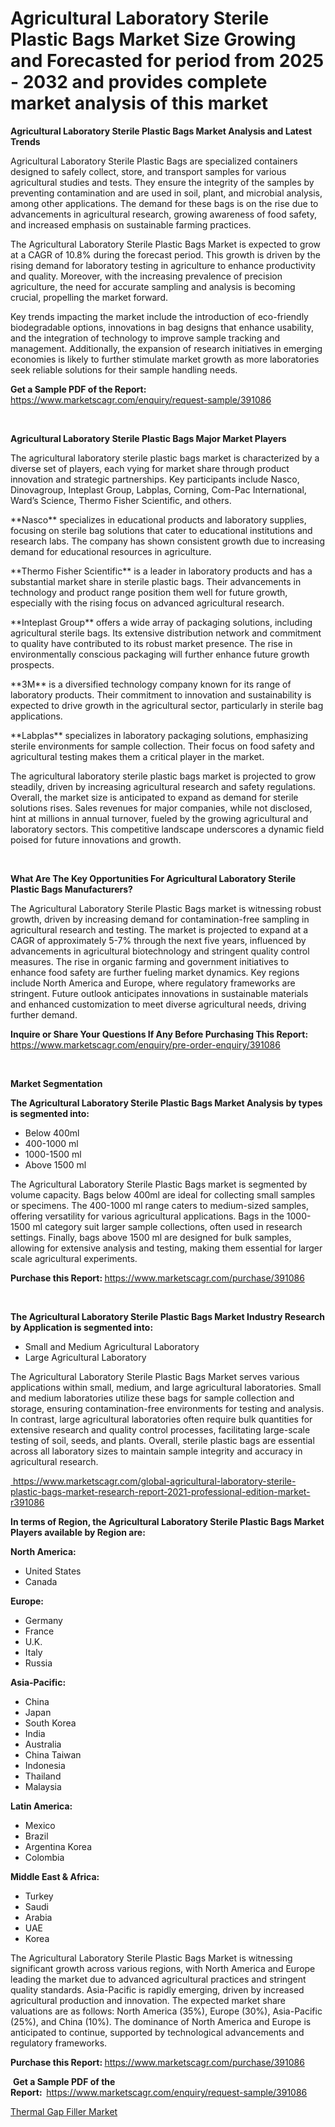 <p><h1>Agricultural Laboratory Sterile Plastic Bags Market Size Growing and Forecasted for period from 2025 - 2032 and provides complete market analysis of this market</h1></p><p><strong>Agricultural Laboratory Sterile Plastic Bags Market Analysis and Latest Trends</strong></p>
<p><p>Agricultural Laboratory Sterile Plastic Bags are specialized containers designed to safely collect, store, and transport samples for various agricultural studies and tests. They ensure the integrity of the samples by preventing contamination and are used in soil, plant, and microbial analysis, among other applications. The demand for these bags is on the rise due to advancements in agricultural research, growing awareness of food safety, and increased emphasis on sustainable farming practices.</p><p>The Agricultural Laboratory Sterile Plastic Bags Market is expected to grow at a CAGR of 10.8% during the forecast period. This growth is driven by the rising demand for laboratory testing in agriculture to enhance productivity and quality. Moreover, with the increasing prevalence of precision agriculture, the need for accurate sampling and analysis is becoming crucial, propelling the market forward.</p><p>Key trends impacting the market include the introduction of eco-friendly biodegradable options, innovations in bag designs that enhance usability, and the integration of technology to improve sample tracking and management. Additionally, the expansion of research initiatives in emerging economies is likely to further stimulate market growth as more laboratories seek reliable solutions for their sample handling needs.</p></p>
<p><strong>Get a Sample PDF of the Report:&nbsp;</strong> <a href="https://www.marketscagr.com/enquiry/request-sample/391086?utm_campaign=1902&utm_medium=2&utm_source=Github&utm_content=ia&utm_term=16012025&utm_id=agricultural-laboratory-sterile-plastic-bags">https://www.marketscagr.com/enquiry/request-sample/391086</a></p>
<p>&nbsp;</p>
<p><strong>Agricultural Laboratory Sterile Plastic Bags Major Market Players</strong></p>
<p><p>The agricultural laboratory sterile plastic bags market is characterized by a diverse set of players, each vying for market share through product innovation and strategic partnerships. Key participants include Nasco, Dinovagroup, Inteplast Group, Labplas, Corning, Com-Pac International, Ward’s Science, Thermo Fisher Scientific, and others.</p><p>**Nasco** specializes in educational products and laboratory supplies, focusing on sterile bag solutions that cater to educational institutions and research labs. The company has shown consistent growth due to increasing demand for educational resources in agriculture.</p><p>**Thermo Fisher Scientific** is a leader in laboratory products and has a substantial market share in sterile plastic bags. Their advancements in technology and product range position them well for future growth, especially with the rising focus on advanced agricultural research.</p><p>**Inteplast Group** offers a wide array of packaging solutions, including agricultural sterile bags. Its extensive distribution network and commitment to quality have contributed to its robust market presence. The rise in environmentally conscious packaging will further enhance future growth prospects.</p><p>**3M** is a diversified technology company known for its range of laboratory products. Their commitment to innovation and sustainability is expected to drive growth in the agricultural sector, particularly in sterile bag applications.</p><p>**Labplas** specializes in laboratory packaging solutions, emphasizing sterile environments for sample collection. Their focus on food safety and agricultural testing makes them a critical player in the market.</p><p>The agricultural laboratory sterile plastic bags market is projected to grow steadily, driven by increasing agricultural research and safety regulations. Overall, the market size is anticipated to expand as demand for sterile solutions rises. Sales revenues for major companies, while not disclosed, hint at millions in annual turnover, fueled by the growing agricultural and laboratory sectors. This competitive landscape underscores a dynamic field poised for future innovations and growth.</p></p>
<p>&nbsp;</p>
<p><strong>What Are The Key Opportunities For Agricultural Laboratory Sterile Plastic Bags Manufacturers?</strong></p>
<p><p>The Agricultural Laboratory Sterile Plastic Bags market is witnessing robust growth, driven by increasing demand for contamination-free sampling in agricultural research and testing. The market is projected to expand at a CAGR of approximately 5-7% through the next five years, influenced by advancements in agricultural biotechnology and stringent quality control measures. The rise in organic farming and government initiatives to enhance food safety are further fueling market dynamics. Key regions include North America and Europe, where regulatory frameworks are stringent. Future outlook anticipates innovations in sustainable materials and enhanced customization to meet diverse agricultural needs, driving further demand.</p></p>
<p><strong>Inquire or Share Your Questions If Any Before Purchasing This Report:</strong> <a href="https://www.marketscagr.com/enquiry/pre-order-enquiry/391086?utm_campaign=1902&utm_medium=2&utm_source=Github&utm_content=ia&utm_term=16012025&utm_id=agricultural-laboratory-sterile-plastic-bags">https://www.marketscagr.com/enquiry/pre-order-enquiry/391086</a></p>
<p>&nbsp;</p>
<p><strong>Market Segmentation</strong></p>
<p><strong>The Agricultural Laboratory Sterile Plastic Bags Market Analysis by types is segmented into:</strong></p>
<p><ul><li>Below 400ml</li><li>400-1000 ml</li><li>1000-1500 ml</li><li>Above 1500 ml</li></ul></p>
<p><p>The Agricultural Laboratory Sterile Plastic Bags market is segmented by volume capacity. Bags below 400ml are ideal for collecting small samples or specimens. The 400-1000 ml range caters to medium-sized samples, offering versatility for various agricultural applications. Bags in the 1000-1500 ml category suit larger sample collections, often used in research settings. Finally, bags above 1500 ml are designed for bulk samples, allowing for extensive analysis and testing, making them essential for larger scale agricultural experiments.</p></p>
<p><strong>Purchase this Report:&nbsp;</strong><a href="https://www.marketscagr.com/purchase/391086?utm_campaign=1902&utm_medium=2&utm_source=Github&utm_content=ia&utm_term=16012025&utm_id=agricultural-laboratory-sterile-plastic-bags">https://www.marketscagr.com/purchase/391086</a></p>
<p>&nbsp;</p>
<p><strong>The Agricultural Laboratory Sterile Plastic Bags Market Industry Research by Application is segmented into:</strong></p>
<p><ul><li>Small and Medium Agricultural Laboratory</li><li>Large Agricultural Laboratory</li></ul></p>
<p><p>The Agricultural Laboratory Sterile Plastic Bags Market serves various applications within small, medium, and large agricultural laboratories. Small and medium laboratories utilize these bags for sample collection and storage, ensuring contamination-free environments for testing and analysis. In contrast, large agricultural laboratories often require bulk quantities for extensive research and quality control processes, facilitating large-scale testing of soil, seeds, and plants. Overall, sterile plastic bags are essential across all laboratory sizes to maintain sample integrity and accuracy in agricultural research.</p></p>
<p><a href="https://www.marketscagr.com/global-agricultural-laboratory-sterile-plastic-bags-market-research-report-2021-professional-edition-market-r391086?utm_campaign=1902&utm_medium=2&utm_source=Github&utm_content=ia&utm_term=16012025&utm_id=agricultural-laboratory-sterile-plastic-bags">&nbsp;https://www.marketscagr.com/global-agricultural-laboratory-sterile-plastic-bags-market-research-report-2021-professional-edition-market-r391086</a></p>
<p><strong>In terms of Region, the Agricultural Laboratory Sterile Plastic Bags Market Players available by Region are:</strong></p>
<p>
    <p> <strong> North America: </strong>
        <ul>
            <li>United States</li>
            <li>Canada</li>
        </ul>
        </p> 
    <p> <strong> Europe: </strong>
        <ul>
            <li>Germany</li>
            <li>France</li>
            <li>U.K.</li>
            <li>Italy</li>
            <li>Russia</li>
        </ul>
        </p> 
    <p> <strong> Asia-Pacific: </strong>
        <ul>
            <li>China</li>
            <li>Japan</li>
            <li>South Korea</li>
            <li>India</li>
            <li>Australia</li>
            <li>China Taiwan</li>
            <li>Indonesia</li>
            <li>Thailand</li>
            <li>Malaysia</li>
        </ul>
        </p> 
    <p> <strong> Latin America: </strong>
        <ul>
            <li>Mexico</li>
            <li>Brazil</li>
            <li>Argentina Korea</li>
            <li>Colombia</li>
        </ul>
        </p> 
    <p> <strong> Middle East & Africa: </strong>
        <ul>
            <li>Turkey</li>
            <li>Saudi</li>
            <li>Arabia</li>
            <li>UAE</li>
            <li>Korea</li>
        </ul>
    </p>
    </p>
<p><p>The Agricultural Laboratory Sterile Plastic Bags Market is witnessing significant growth across various regions, with North America and Europe leading the market due to advanced agricultural practices and stringent quality standards. Asia-Pacific is rapidly emerging, driven by increased agricultural production and innovation. The expected market share valuations are as follows: North America (35%), Europe (30%), Asia-Pacific (25%), and China (10%). The dominance of North America and Europe is anticipated to continue, supported by technological advancements and regulatory frameworks.</p></p>
<p><strong>Purchase this Report: </strong><a href="https://www.marketscagr.com/purchase/391086?utm_campaign=1902&utm_medium=2&utm_source=Github&utm_content=ia&utm_term=16012025&utm_id=agricultural-laboratory-sterile-plastic-bags">https://www.marketscagr.com/purchase/391086</a></p>
<p>&nbsp;<strong>Get a Sample PDF of the Report:&nbsp;&nbsp;</strong><a href="https://www.marketscagr.com/enquiry/request-sample/391086?utm_campaign=1902&utm_medium=2&utm_source=Github&utm_content=ia&utm_term=16012025&utm_id=agricultural-laboratory-sterile-plastic-bags">https://www.marketscagr.com/enquiry/request-sample/391086</a></p>
<p><strong></strong></p>
<p><p><a href="https://github.com/FassouRP/Market-Research-Report-List-6/blob/main/thermal-gap-filler-market.md?utm_campaign=1902&utm_medium=2&utm_source=Github&utm_content=ia&utm_term=16012025&utm_id=agricultural-laboratory-sterile-plastic-bags">Thermal Gap Filler Market</a></p></p>